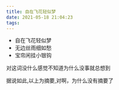 ```yaml
---
title: 自在飞花轻似梦
date: 2021-05-18 21:04:23
tags:
---
```


- 自在飞花轻似梦
- 无边丝雨细如愁
- 宝帘闲挂小银钩

对这词没什么感觉不知道为什么没事就总想到

<!--more-->

据说如此,以上为摘要,对啊，为什么没有摘要了
